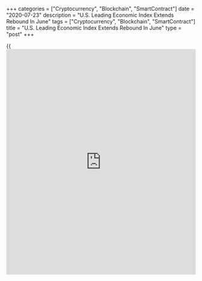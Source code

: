 +++
categories = ["Cryptocurrency", "Blockchain", "SmartContract"]
date = "2020-07-23"
description = "U.S. Leading Economic Index Extends Rebound In June"
tags = ["Cryptocurrency", "Blockchain", "SmartContract"]
title = "U.S. Leading Economic Index Extends Rebound In June"
type = "post"
+++

{{<iframe id="large-banner" src="https://www.bounty.group/#slide=7.0" width="100%" height="600" scrolling="no" style="border: 0px solid rgb(216, 221, 230); border-radius: 3px;">}}

Reflecting improvements brought about by the incremental reopening of
the [economy][1], the Conference Board released a report on Thursday
showing another significant increase by its reading on leading U.S.
economic indicators in the month of June.

The Conference Board said its leading economic index jumped by 2.0
percent in June after soaring by an upwardly revised 3.2 percent in May
and plunging by 6.3 percent in April.

Economists had expected the index to surge up by 2.5 percent in June
compared to the 2.8 percent spike originally reported for the previous
month.

Ataman Ozyildirim, Senior Director of Economic Research at The
Conference Board, noted labor market conditions and stock prices made
particularly strong positive contributions.

"However, broader financial conditions and the consumers' outlook on
[business][2] conditions still point to a weak economic outlook,"
Ozyildirim said.

He added, "Together with a resurgence of new COVID-19 cases across much
of the nation, the LEI suggests that the U.S. economy will remain in
recession territory in the near term."

The report said the coincident economic index spiked by 2.5 percent in
June following a 1.6 percent jump in May.

Meanwhile, the lagging economic index tumbled by 2.5 percent in June
after slumping by 1.2 percent in the previous month.

For comments and feedback [contact](https://www.playgroundfx.com/contact/): editorial@rtt[news](https://www.letsplayfx.com/blog/forex-news-website/).com

[Business News][2]

   1. www.rtt[news](https://www.letsplayfx.com/blog/forex-news-website/).com/Content/EconomicNews.aspx
   2. www.rtt[news](https://www.letsplayfx.com/blog/forex-news-website/).com/Content/Business.aspx